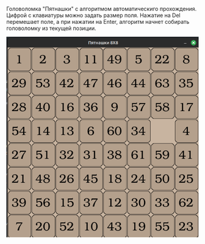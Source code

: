 Головоломка "Пятнашки" с алгоритмом автоматическиго прохождения.
Цифрой с клавиатуры можно задать размер поля.
Нажатие на Del перемешает поле, а
при нажатии на Enter, алгоритм начнет собирать
головоломку из текущей позиции.

![Скриншот](https://github.com/KIvanX/TagGame/raw/master/screenshot.png)